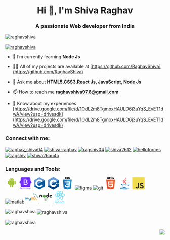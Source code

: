 <h1 align="center">Hi 👋, I'm Shiva Raghav</h1>
<h3 align="center">A passionate Web developer from India</h3>

<p align="left"> <img src="https://komarev.com/ghpvc/?username=raghavshiva&label=Profile%20views&color=0e75b6&style=flat" alt="raghavshiva" /> </p>

<p align="left"> <a href="https://github.com/ryo-ma/github-profile-trophy"><img src="https://github-profile-trophy.vercel.app/?username=raghavshiva" alt="raghavshiva" /></a> </p>

- 🌱 I’m currently learning **Node Js**

- 👨‍💻 All of my projects are available at [https://github.com/RaghavShiva](https://github.com/RaghavShiva)

- 💬 Ask me about **HTML5,CSS3,React Js, JavaScript, Node Js**

- 📫 How to reach me **raghavshiva97.6@gmail.com**

- 📄 Know about my experiences [https://drive.google.com/file/d/1OdL2m8TgmoxHAULD6j3uYqS_EvET1dwA/view?usp=drivesdk](https://drive.google.com/file/d/1OdL2m8TgmoxHAULD6j3uYqS_EvET1dwA/view?usp=drivesdk)

<h3 align="left">Connect with me:</h3>
<p align="left">
<a href="https://twitter.com/raghav_shiva04" target="blank"><img align="center" src="https://raw.githubusercontent.com/rahuldkjain/github-profile-readme-generator/master/src/images/icons/Social/twitter.svg" alt="raghav_shiva04" height="30" width="40" /></a>
<a href="https://linkedin.com/in/shiva-raghav" target="blank"><img align="center" src="https://raw.githubusercontent.com/rahuldkjain/github-profile-readme-generator/master/src/images/icons/Social/linked-in-alt.svg" alt="shiva-raghav" height="30" width="40" /></a>
<a href="https://instagram.com/ragshiv04" target="blank"><img align="center" src="https://raw.githubusercontent.com/rahuldkjain/github-profile-readme-generator/master/src/images/icons/Social/instagram.svg" alt="ragshiv04" height="30" width="40" /></a>
<a href="https://www.codechef.com/users/shiva2612" target="blank"><img align="center" src="https://cdn.jsdelivr.net/npm/simple-icons@3.1.0/icons/codechef.svg" alt="shiva2612" height="30" width="40" /></a>
<a href="https://codeforces.com/profile/helloforces" target="blank"><img align="center" src="https://raw.githubusercontent.com/rahuldkjain/github-profile-readme-generator/master/src/images/icons/Social/codeforces.svg" alt="helloforces" height="30" width="40" /></a>
<a href="https://www.leetcode.com/ragshiv" target="blank"><img align="center" src="https://raw.githubusercontent.com/rahuldkjain/github-profile-readme-generator/master/src/images/icons/Social/leet-code.svg" alt="ragshiv" height="30" width="40" /></a>
<a href="https://auth.geeksforgeeks.org/user/shiva26au4o" target="blank"><img align="center" src="https://raw.githubusercontent.com/rahuldkjain/github-profile-readme-generator/master/src/images/icons/Social/geeks-for-geeks.svg" alt="shiva26au4o" height="30" width="40" /></a>
</p>

<h3 align="left">Languages and Tools:</h3>
<p align="left"> <a href="https://developer.android.com" target="_blank" rel="noreferrer"> <img src="https://raw.githubusercontent.com/devicons/devicon/master/icons/android/android-original-wordmark.svg" alt="android" width="40" height="40"/> </a> <a href="https://getbootstrap.com" target="_blank" rel="noreferrer"> <img src="https://raw.githubusercontent.com/devicons/devicon/master/icons/bootstrap/bootstrap-plain-wordmark.svg" alt="bootstrap" width="40" height="40"/> </a> <a href="https://www.cprogramming.com/" target="_blank" rel="noreferrer"> <img src="https://raw.githubusercontent.com/devicons/devicon/master/icons/c/c-original.svg" alt="c" width="40" height="40"/> </a> <a href="https://www.w3schools.com/cpp/" target="_blank" rel="noreferrer"> <img src="https://raw.githubusercontent.com/devicons/devicon/master/icons/cplusplus/cplusplus-original.svg" alt="cplusplus" width="40" height="40"/> </a> <a href="https://www.w3schools.com/css/" target="_blank" rel="noreferrer"> <img src="https://raw.githubusercontent.com/devicons/devicon/master/icons/css3/css3-original-wordmark.svg" alt="css3" width="40" height="40"/> </a> <a href="https://www.figma.com/" target="_blank" rel="noreferrer"> <img src="https://www.vectorlogo.zone/logos/figma/figma-icon.svg" alt="figma" width="40" height="40"/> </a> <a href="https://git-scm.com/" target="_blank" rel="noreferrer"> <img src="https://www.vectorlogo.zone/logos/git-scm/git-scm-icon.svg" alt="git" width="40" height="40"/> </a> <a href="https://www.w3.org/html/" target="_blank" rel="noreferrer"> <img src="https://raw.githubusercontent.com/devicons/devicon/master/icons/html5/html5-original-wordmark.svg" alt="html5" width="40" height="40"/> </a> <a href="https://www.java.com" target="_blank" rel="noreferrer"> <img src="https://raw.githubusercontent.com/devicons/devicon/master/icons/java/java-original.svg" alt="java" width="40" height="40"/> </a> <a href="https://developer.mozilla.org/en-US/docs/Web/JavaScript" target="_blank" rel="noreferrer"> <img src="https://raw.githubusercontent.com/devicons/devicon/master/icons/javascript/javascript-original.svg" alt="javascript" width="40" height="40"/> </a> <a href="https://www.mathworks.com/" target="_blank" rel="noreferrer"> <img src="https://upload.wikimedia.org/wikipedia/commons/2/21/Matlab_Logo.png" alt="matlab" width="40" height="40"/> </a> <a href="https://www.mysql.com/" target="_blank" rel="noreferrer"> <img src="https://raw.githubusercontent.com/devicons/devicon/master/icons/mysql/mysql-original-wordmark.svg" alt="mysql" width="40" height="40"/> </a> <a href="https://nodejs.org" target="_blank" rel="noreferrer"> <img src="https://raw.githubusercontent.com/devicons/devicon/master/icons/nodejs/nodejs-original-wordmark.svg" alt="nodejs" width="40" height="40"/> </a> <a href="https://reactjs.org/" target="_blank" rel="noreferrer"> <img src="https://raw.githubusercontent.com/devicons/devicon/master/icons/react/react-original-wordmark.svg" alt="react" width="40" height="40"/> </a> </p>

<p><img align="left" src="https://github-readme-stats.vercel.app/api/top-langs?username=raghavshiva&show_icons=true&locale=en&layout=compact" alt="raghavshiva" /></p>

<p>&nbsp;<img align="center" src="https://github-readme-stats.vercel.app/api?username=raghavshiva&show_icons=true&locale=en" alt="raghavshiva" /></p>

<p><img align="center" src="https://github-readme-streak-stats.herokuapp.com/?user=raghavshiva&" alt="raghavshiva" /></p>
<img align="right" height="150" src="https://repository-images.githubusercontent.com/443620153/e4b08970-8220-43a4-962f-d4db4f378d36"  />


